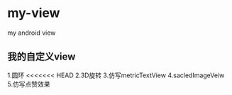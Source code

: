 # my-view
my android view

## 我的自定义view
1.圆环
<<<<<<< HEAD
2.3D旋转
3.仿写metricTextView
4.sacledImageVeiw
5.仿写点赞效果

